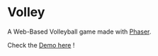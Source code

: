 Volley
======

A Web-Based Volleyball game made with [Phaser](https://github.com/photonstorm/phaser).

Check the [Demo here](http:/volley.mohebifar.ir/) !

